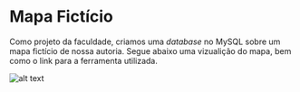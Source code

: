 # Mapa Fictício

Como projeto da faculdade, criamos uma *database* no MySQL sobre um mapa fictício de nossa autoria.
Segue abaixo uma vizualição do mapa, bem como o link para a ferramenta utilizada.

![alt text](http://imagem_mapa.png)
